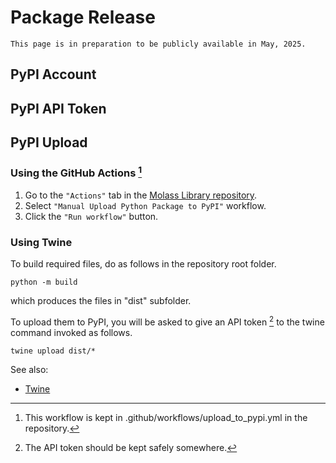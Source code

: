 # Package Release

```{warning}
This page is in preparation to be publicly available in May, 2025.
```

## PyPI Account



## PyPI API Token



## PyPI Upload

### Using the GitHub Actions [^1]

1. Go to the `"Actions"` tab in the [Molass Library repository](https://github.com/nshimizu0721/molass-library).
2. Select `"Manual Upload Python Package to PyPI"` workflow.
3. Click the `"Run workflow"` button.

### Using Twine
To build required files, do as follows in the repository root folder.

```none
python -m build
```

which produces the files in "dist" subfolder.

To upload them to PyPI, you will be asked to give an API token [^2] to the twine command invoked as follows.

```none
twine upload dist/*
```

[^1]: This workflow is kept in .github/workflows/upload_to_pypi.yml in the repository.

[^2]: The API token should be kept safely somewhere.

See also:
* <a href="https://twine.readthedocs.io/en/stable/">Twine</a>